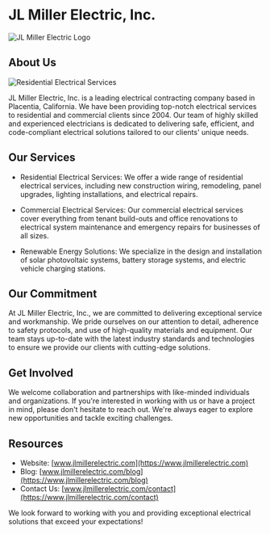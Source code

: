 
# JL Miller Electric, Inc.

![JL Miller Electric Logo](https://www.jlmillerelectric.com/static/images/jlmillerelectric-logo.jpg)

## About Us

![Residential Electrical Services](https://www.jlmillerelectric.com/static/images/fixture.jpeg)

JL Miller Electric, Inc. is a leading electrical contracting company based in Placentia, California. We have been providing top-notch electrical services to residential and commercial clients since 2004. Our team of highly skilled and experienced electricians is dedicated to delivering safe, efficient, and code-compliant electrical solutions tailored to our clients' unique needs.

## Our Services

- Residential Electrical Services: We offer a wide range of residential electrical services, including new construction wiring, remodeling, panel upgrades, lighting installations, and electrical repairs.

- Commercial Electrical Services: Our commercial electrical services cover everything from tenant build-outs and office renovations to electrical system maintenance and emergency repairs for businesses of all sizes.

- Renewable Energy Solutions: We specialize in the design and installation of solar photovoltaic systems, battery storage systems, and electric vehicle charging stations.

## Our Commitment

At JL Miller Electric, Inc., we are committed to delivering exceptional service and workmanship. We pride ourselves on our attention to detail, adherence to safety protocols, and use of high-quality materials and equipment. Our team stays up-to-date with the latest industry standards and technologies to ensure we provide our clients with cutting-edge solutions.

## Get Involved

We welcome collaboration and partnerships with like-minded individuals and organizations. If you're interested in working with us or have a project in mind, please don't hesitate to reach out. We're always eager to explore new opportunities and tackle exciting challenges.

## Resources

- Website: [www.jlmillerelectric.com](https://www.jlmillerelectric.com)
- Blog: [www.jlmillerelectric.com/blog](https://www.jlmillerelectric.com/blog)
- Contact Us: [www.jlmillerelectric.com/contact](https://www.jlmillerelectric.com/contact)

We look forward to working with you and providing exceptional electrical solutions that exceed your expectations!
